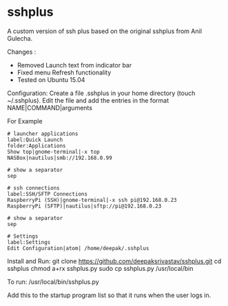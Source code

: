sshplus
======

A custom version of ssh plus based on the original sshplus from Anil Gulecha.

Changes :

- Removed Launch text from indicator bar
- Fixed menu Refresh functionality
- Tested on Ubuntu 15.04

Configuration:
Create a file .sshplus in your home directory (touch ~/.sshplus).
Edit the file and add the entries in the format
NAME|COMMAND|arguments

For Example

```
# launcher applications
label:Quick Launch
folder:Applications
Show top|gnome-terminal|-x top
NASBox|nautilus|smb://192.168.0.99

# show a separator
sep

# ssh connections
label:SSH/SFTP Connections
RaspberryPi (SSH)|gnome-terminal|-x ssh pi@192.168.0.23
RaspberryPi (SFTP)|nautilus|sftp://pi@192.168.0.23

# show a separator
sep

# Settings
label:Settings
Edit Configuration|atom| /home/deepak/.sshplus
```

Install and Run:
git clone https://github.com/deepaksrivastav/sshplus.git
cd sshplus
chmod a+rx sshplus.py
sudo cp sshplus.py /usr/local/bin

To run:
/usr/local/bin/sshplus.py

Add this to the startup program list so that it runs when the user logs in.
